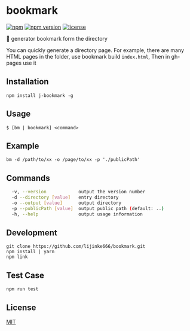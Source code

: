 # bookmark

[![npm](https://img.shields.io/npm/dm/j-bookmask.svg?style=flat-square)](https://www.npmjs.com/package/j-bookmask)
[![npm version](https://img.shields.io/npm/v/j-bookmask.svg?style=flat-square)](https://badge.fury.io/js/j-bookmask)
[![license](https://img.shields.io/github/license/mashape/apistatus.svg?style=flat-square)](https://www.npmjs.com/package/j-bookmask)

:closed_book: generator bookmark form the directory

You can quickly generate a directory page.
For example, there are many HTML pages in the folder, use bookmark build `index.html`, Then in gh-pages use it

## Installation

```
npm install j-bookmark -g
```

## Usage

```
$ [bm | bookmark] <command>
```

## Example

```
bm -d /path/to/xx -o /page/to/xx -p './publicPath'
```

## Commands

```bash
  -v, --version            output the version number
  -d --directory [value]   entry directory 
  -o --output [value]      output directory 
  -p --publicPath [value]  output public path (default: ..)
  -h, --help               output usage information
```

## Development

```
git clone https://github.com/lijinke666/bookmark.git
npm install | yarn
npm link
```

## Test Case

```
npm run test
```

## License

[MIT](https://github.com/lijinke666/bookmark/blob/master/LICENCE)
